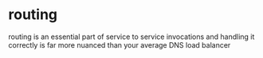 # routing
routing is an essential part of service to service invocations and handling it correctly is far more nuanced than your average DNS load balancer
